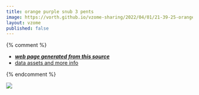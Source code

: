 ```yaml
---
title: orange purple snub 3 pents
image: https://vorth.github.io/vzome-sharing/2022/04/01/21-39-25-orange-purple-snub-3-pents/orange-purple-snub-3-pents.png
layout: vzome
published: false
---
```


{% comment %}
 - [***web page generated from this source***][post]
 - [data assets and more info][github]

[post]: <https://vorth.github.io/vzome-sharing/2022/04/01/orange-purple-snub-3-pents-21-39-25.html>
[github]: <https://github.com/vorth/vzome-sharing/tree/main/2022/04/01/21-39-25-orange-purple-snub-3-pents/>
{% endcomment %}

<vzome-viewer style="width: 100%; height: 65vh;"
       src="https://vorth.github.io/vzome-sharing/2022/04/01/21-39-25-orange-purple-snub-3-pents/orange-purple-snub-3-pents.vZome" >
  <img src="https://vorth.github.io/vzome-sharing/2022/04/01/21-39-25-orange-purple-snub-3-pents/orange-purple-snub-3-pents.png" />
</vzome-viewer>
